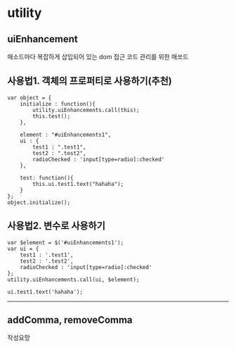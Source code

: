 # utility

## uiEnhancement
매소드마다 복잡하게 삽입되어 있는 dom 접근 코드 관리를 위한 매쏘드

## 사용법1. 객체의 프로퍼티로 사용하기(추천)
        
    var object = {
        initialize : function(){
            utility.uiEnhancements.call(this);
            this.test();
        },
        
        element : "#uiEnhancements1",
        ui : {
            test1 : ".test1",
            test2 : ".test2",
            radioChecked : 'input[type=radio]:checked'
        },
        
        test: function(){
            this.ui.test1.text("hahaha");
        }
    };
    object.initialize();

## 사용법2. 변수로 사용하기
    
    var $element = $('#uiEnhancements1');
    var ui = {
        test1 : '.test1',
        test2 : '.test2',
        radioChecked : 'input[type=radio]:checked'
    };
    utility.uiEnhancements.call(ui, $element);
    
    ui.test1.text('hahaha');

***

## addComma, removeComma
작성요망